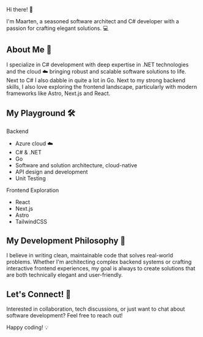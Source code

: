 Hi there! 👋

I'm Maarten, a seasoned software architect and C# developer with a passion for crafting elegant solutions. 💻

## About Me 🚀
I specialize in C# development with deep expertise in .NET technologies and the cloud ☁️ bringing robust and scalable software solutions to life. Next to C# I also dabble in quite a lot in Go. Next to my strong backend skills, I also love exploring the frontend landscape, particularly with modern frameworks like Astro, Next.js and React.

## My Playground 🛠️
Backend
- Azure cloud ☁️
- C# & .NET
- Go
- Software and solution architecture, cloud-native
- API design and development
- Unit Testing

Frontend Exploration
- React
- Next.js
- Astro
- TailwindCSS

## My Development Philosophy 🧭
I believe in writing clean, maintainable code that solves real-world problems. Whether I'm architecting complex backend systems or crafting interactive frontend experiences, my goal is always to create solutions that are both technically elegant and user-friendly.

## Let's Connect! 🤝
Interested in collaboration, tech discussions, or just want to chat about software development? Feel free to reach out!

Happy coding! 💡
